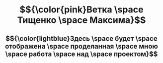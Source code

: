 <div align = "center">
  
# $${\color{pink}Ветка \space Тищенко \space Максима}$$
## $${\color{lightblue}Здесь \space будет \space отображена \space проделанная \space мною \space работа \space над \space проектом}$$

</div>
